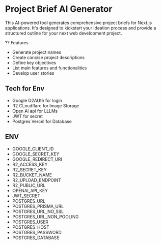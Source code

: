 # Project Brief AI Generator

This AI-powered tool generates comprehensive project briefs for Next.js applications. It's designed to kickstart your ideation process and provide a structured outline for your next web development project.

?? Features

- Generate project names
- Create concise project descriptions
- Define key objectives
- List main features and functionalities
- Develop user stories

## Tech for Env

- Google O2AUth for login
- R2 CLoudflare for Image Storage
- Open AI api for LLLMs
- JWT for secret
- Postgres Vercel for Database

## ENV

- GOOGLE_CLIENT_ID
- GOOGLE_SECRET_KEY
- GOOGLE_REDIRECT_URI
- R2_ACCESS_KEY
- R2_SECRET_KEY
- R2_BUCKET_NAME
- R2_UPLOAD_ENDPOINT
- R2_PUBLIC_URL
- OPENAI_API_KEY
- JWT_SECRET
- POSTGRES_URL
- POSTGRES_PRISMA_URL
- POSTGRES_URL_NO_SSL
- POSTGRES_URL_NON_POOLING
- POSTGRES_USER
- POSTGRES_HOST
- POSTGRES_PASSWORD
- POSTGRES_DATABASE
